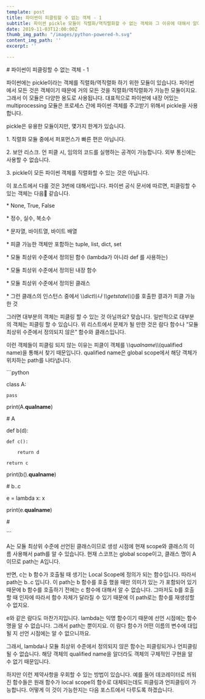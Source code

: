 ```yaml
---
template: post
title: 파이썬이 피클링할 수 없는 객체 - 1
subtitle: 파이썬 pickle 모듈이 직렬화/역직렬화할 수 없는 객체와 그 이유에 대해서 알아봅시다.
date: 2019-11-03T12:00:00Z
thumb_img_path: "/images/python-powered-h.svg"
content_img_path: ''
excerpt: ''

---
```

\# 파이썬이 피클링할 수 없는 객체 - 1

파이썬에는 pickle이라는 객체를 직렬화/역직렬화 하기 위한 모듈이 있습니다. 파이썬에서 모든 것은 객체이기 때문에 거의 모든 것을 직렬화/역직렬화가 가능한 모듈이지요. 그래서 이 모듈은 다양한 용도로  사용됩니다.  대표적으로 파이썬에 내장 어있는 multiprocessing 모듈은 프로세스 간에 파이썬 객체를 주고받기 위해서 pickle을 사용합니다. 

 pickle은 유용한 모듈이지만,  몇가지 한계가 있습니다.

1\. 직렬화 모듈 중에서 퍼포먼스가 빠른 편은 아닙니다.

2\. 보안 리스크. 언 피클 시, 임의의 코드를 실행하는 공격이 가능합니다. 외부 통신에는 사용할 수 없습니다.

3\. pickle이 모든 파이썬 객체를 직렬화할 수 있는 것은 아닙니다. 

이 포스트에서 다룰 것은 3번에 대해서입니다.  파이썬 공식 문서에 따르면, 피클링할 수 있는 객체는 다음 같습니다.

\* None, True, False

\* 정수, 실수, 복소수

\* 문자열, 바이트열, 바이트 배열

\* 피클 가능한 객체만 포함하는 tuple, list, dict, set

\* 모듈 최상위 수준에서 정의된 함수 (lambda가 아니라 def 를 사용하는)

\* 모듈 최상위 수준에서 정의된 내장 함수

\* 모듈 최상위 수준에서 정의된 클래스

\* 그런 클래스의 인스턴스 중에서 \\_\\_dict\\_\\_나 \\_\\_getstate\\_\\_()를 호출한 결과가 피클 가능한 것

 그러면 대부분의 객체는 피클링 할 수 있는 것 아닐까요? 맞습니다. 일반적으로  대부분의 객체는 피클링 할 수 있습니다. 위 리스트에서 문제가 될 만한 것은 람다 함수나 “모듈 최상위 수준에서 정의되지 않은” 함수와 클래스입니다.

이런 객체들이 피클링 되지 않는 이유는 피클이 객체를  \\_\\_qualname\\_\\_(qualified name)을 통해서 찾기 때문입니다.  qualified name은 global scope에서 해당 객체가 위치하는 path를 나타냅니다.  

\`\`\`python

class A:

	pass

print(A.__qualname__)

\# A

def b(d):

	def c():

		return d

	return c

print(b().__qualname__)

\# b.<locals>.c

e = lambda x: x

print(e.__qualname__)

\#<lambda>

\`\`\`

 A는 모듈 최상위 수준에 선언된 클래스이므로  생성 시점에 현재 scope와 클래스의 이름 사용해서 path를 알 수 있습니다. 현재 스코프는 global scope이고,  클래스 명이 A이므로 path는 A입니다.

반면, c는 b 함수가 호출될 때 생기는 Local Scope에 정의가 되는 함수입니다. 따라서 path는 b.<locals>.c 입니다. 이 path는 b 함수를 호출 했을 때만 의미가 있는 <locals>가 포함되어 있기 때문에 b 함수를 호출하기 전에는 c 함수에 대해서 알 수 없습니다. 그마저도 b를 호출할 때 인자에 따라서 함수 자체가 달라질 수 있기 때문에 이 path로는 함수를 재생성할 수 없지요. 

 e와 같은 람다도 마찬가지입니다. lambda는 익명 함수이기 때문에 선언 시점에는 함수명을 알 수 없습니다. 그래서 path는 <lambda> 뿐이지요. 이 람다 함수가 어떤 이름의 변수에 대입될  지 선언 시점에는 알 수 없으니까요.

그래서, lambda나 모듈 최상위 수준에서 정의되지 않은 함수는 피클링되거나 언피클링 될 수 없습니다. 해당 객체의 qualified name을 알더라도 객체의 구체적인 구현을 알 수 없기 때문입니다.

하지만 이런 제약사항을 우회할 수 있는 방법이 있습니다. 예를 들어 데코레이터로 씌워진 함수들은 원래 함수가 local scope의 함수로 대체되는데도 피클링과 언피클링이 가능합니다. 어떻게 이 것이 가능한지는 다음 포스트에서 다루도록 하겠습니다.